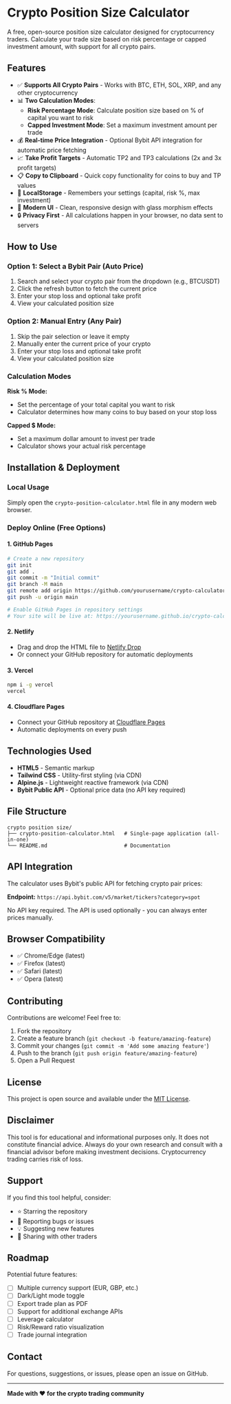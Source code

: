 # Crypto Position Size Calculator

A free, open-source position size calculator designed for cryptocurrency traders. Calculate your trade size based on risk percentage or capped investment amount, with support for all crypto pairs.

## Features

- ✅ **Supports All Crypto Pairs** - Works with BTC, ETH, SOL, XRP, and any other cryptocurrency
- 📊 **Two Calculation Modes**:
  - **Risk Percentage Mode**: Calculate position size based on % of capital you want to risk
  - **Capped Investment Mode**: Set a maximum investment amount per trade
- 💰 **Real-time Price Integration** - Optional Bybit API integration for automatic price fetching
- 📈 **Take Profit Targets** - Automatic TP2 and TP3 calculations (2x and 3x profit targets)
- 📋 **Copy to Clipboard** - Quick copy functionality for coins to buy and TP values
- 💾 **LocalStorage** - Remembers your settings (capital, risk %, max investment)
- 🎨 **Modern UI** - Clean, responsive design with glass morphism effects
- 🔒 **Privacy First** - All calculations happen in your browser, no data sent to servers

## How to Use

### Option 1: Select a Bybit Pair (Auto Price)
1. Search and select your crypto pair from the dropdown (e.g., BTCUSDT)
2. Click the refresh button to fetch the current price
3. Enter your stop loss and optional take profit
4. View your calculated position size

### Option 2: Manual Entry (Any Pair)
1. Skip the pair selection or leave it empty
2. Manually enter the current price of your crypto
3. Enter your stop loss and optional take profit
4. View your calculated position size

### Calculation Modes

**Risk % Mode:**
- Set the percentage of your total capital you want to risk
- Calculator determines how many coins to buy based on your stop loss

**Capped $ Mode:**
- Set a maximum dollar amount to invest per trade
- Calculator shows your actual risk percentage

## Installation & Deployment

### Local Usage
Simply open the `crypto-position-calculator.html` file in any modern web browser.

### Deploy Online (Free Options)

#### 1. GitHub Pages
```bash
# Create a new repository
git init
git add .
git commit -m "Initial commit"
git branch -M main
git remote add origin https://github.com/yourusername/crypto-calculator.git
git push -u origin main

# Enable GitHub Pages in repository settings
# Your site will be live at: https://yourusername.github.io/crypto-calculator/
```

#### 2. Netlify
- Drag and drop the HTML file to [Netlify Drop](https://app.netlify.com/drop)
- Or connect your GitHub repository for automatic deployments

#### 3. Vercel
```bash
npm i -g vercel
vercel
```

#### 4. Cloudflare Pages
- Connect your GitHub repository at [Cloudflare Pages](https://pages.cloudflare.com/)
- Automatic deployments on every push

## Technologies Used

- **HTML5** - Semantic markup
- **Tailwind CSS** - Utility-first styling (via CDN)
- **Alpine.js** - Lightweight reactive framework (via CDN)
- **Bybit Public API** - Optional price data (no API key required)

## File Structure

```
crypto position size/
├── crypto-position-calculator.html   # Single-page application (all-in-one)
└── README.md                         # Documentation
```

## API Integration

The calculator uses Bybit's public API for fetching crypto pair prices:

**Endpoint:** `https://api.bybit.com/v5/market/tickers?category=spot`

No API key required. The API is used optionally - you can always enter prices manually.

## Browser Compatibility

- ✅ Chrome/Edge (latest)
- ✅ Firefox (latest)
- ✅ Safari (latest)
- ✅ Opera (latest)

## Contributing

Contributions are welcome! Feel free to:

1. Fork the repository
2. Create a feature branch (`git checkout -b feature/amazing-feature`)
3. Commit your changes (`git commit -m 'Add some amazing feature'`)
4. Push to the branch (`git push origin feature/amazing-feature`)
5. Open a Pull Request

## License

This project is open source and available under the [MIT License](LICENSE).

## Disclaimer

This tool is for educational and informational purposes only. It does not constitute financial advice. Always do your own research and consult with a financial advisor before making investment decisions. Cryptocurrency trading carries risk of loss.

## Support

If you find this tool helpful, consider:
- ⭐ Starring the repository
- 🐛 Reporting bugs or issues
- 💡 Suggesting new features
- 📢 Sharing with other traders

## Roadmap

Potential future features:
- [ ] Multiple currency support (EUR, GBP, etc.)
- [ ] Dark/Light mode toggle
- [ ] Export trade plan as PDF
- [ ] Support for additional exchange APIs
- [ ] Leverage calculator
- [ ] Risk/Reward ratio visualization
- [ ] Trade journal integration

## Contact

For questions, suggestions, or issues, please open an issue on GitHub.

---

**Made with ❤️ for the crypto trading community**
